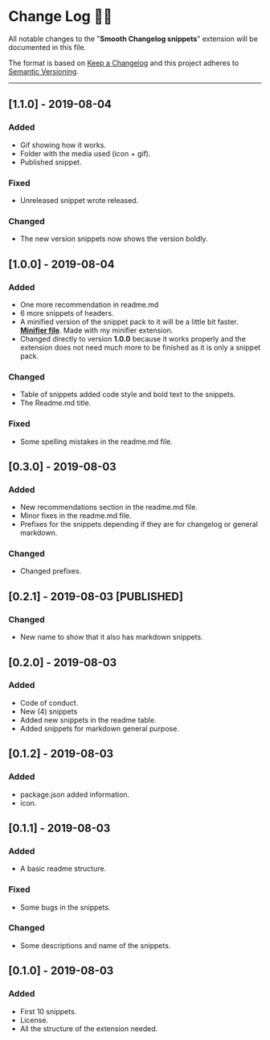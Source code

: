 <!-- markdownlint-disable MD024-->
# **Change Log** 📜📝

All notable changes to the "**Smooth Changelog snippets**" extension will be documented in this file.

The format is based on [Keep a Changelog](https://keepachangelog.com/en/1.0.0/) and this project adheres to [Semantic Versioning](https://semver.org/spec/v2.0.0.html).

---

## [**1.1.0**] - 2019-08-04

### Added

* Gif showing how it works.
* Folder with the media used (icon + gif).
* Published snippet.

### Fixed

* Unreleased snippet wrote released.

### Changed

* The new version snippets now shows the version boldly.

## [**1.0.0**] - 2019-08-04

### Added

* One more recommendation in readme.md
* 6 more snippets of headers.
* A minified version of the snippet pack to it will be a little bit faster. [**Minifier file**](snippets/snippets-min.json). Made with my minifier extension.
* Changed directly to version **1.0.0** because it works properly and the extension does not need much more to be finished as it is only a snippet pack.

### Changed

* Table of snippets added code style and bold text to the snippets.
* The Readme.md title.

### Fixed

* Some spelling mistakes in the readme.md file.

## [**0.3.0**] - 2019-08-03

### Added

* New recommendations section in the readme.md file.
* Minor fixes in the readme.md file.
* Prefixes for the snippets depending if they are for changelog or general markdown.

### Changed

* Changed prefixes.

## [**0.2.1**] - 2019-08-03 [**PUBLISHED**]

### Changed

* New name to show that it also has markdown snippets.

## [**0.2.0**] - 2019-08-03

### Added

* Code of conduct.
* New (4) snippets
* Added new snippets in the readme table.
* Added snippets for markdown general purpose.

## [**0.1.2**] - 2019-08-03

### Added

* package.json added information.
* icon.

## [**0.1.1**] - 2019-08-03

### Added

* A basic readme structure.

### Fixed

* Some bugs in the snippets.

### Changed

* Some descriptions and name of the snippets.

## [**0.1.0**] - 2019-08-03

### Added

* First 10 snippets.
* License.
* All the structure of the extension needed.
